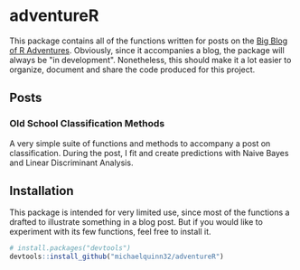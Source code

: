 # adventureR

This package contains all of the functions written for posts on the [Big Blog of R Adventures](http://michaelquinn32.github.io/). Obviously, since it accompanies a blog, the package will always be "in development". Nonetheless, this should make it a lot easier to organize, document and share the code produced for this project.

## Posts

### Old School Classification Methods

A very simple suite of functions and methods to accompany a post on classification. During the post, I fit and create predictions with Naive Bayes and Linear Discriminant Analysis.

## Installation

This package is intended for very limited use, since most of the functions a drafted to illustrate something in a blog post. But if you would like to experiment with its few functions, feel free to install it.

```R
# install.packages("devtools")
devtools::install_github("michaelquinn32/adventureR")
```
